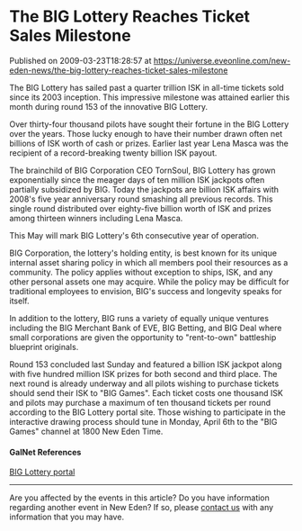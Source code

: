 # The BIG Lottery Reaches Ticket Sales Milestone
Published on 2009-03-23T18:28:57 at https://universe.eveonline.com/new-eden-news/the-big-lottery-reaches-ticket-sales-milestone

The BIG Lottery has sailed past a quarter trillion ISK in all-time tickets sold since its 2003 inception. This impressive milestone was attained earlier this month during round 153 of the innovative BIG Lottery.

Over thirty-four thousand pilots have sought their fortune in the BIG Lottery over the years. Those lucky enough to have their number drawn often net billions of ISK worth of cash or prizes. Earlier last year Lena Masca was the recipient of a record-breaking twenty billion ISK payout.

The brainchild of BIG Corporation CEO TornSoul, BIG Lottery has grown exponentially since the meager days of ten million ISK jackpots often partially subsidized by BIG. Today the jackpots are billion ISK affairs with 2008's five year anniversary round smashing all previous records. This single round distributed over eighty-five billion worth of ISK and prizes among thirteen winners including Lena Masca.

This May will mark BIG Lottery's 6th consecutive year of operation.

BIG Corporation, the lottery's holding entity, is best known for its unique internal asset sharing policy in which all members pool their resources as a community. The policy applies without exception to ships, ISK, and any other personal assets one may acquire. While the policy may be difficult for traditional employees to envision, BIG's success and longevity speaks for itself.

In addition to the lottery, BIG runs a variety of equally unique ventures including the BIG Merchant Bank of EVE, BIG Betting, and BIG Deal where small corporations are given the opportunity to "rent-to-own" battleship blueprint originals.

Round 153 concluded last Sunday and featured a billion ISK jackpot along with five hundred million ISK prizes for both second and third place. The next round is already underway and all pilots wishing to purchase tickets should send their ISK to "BIG Games". Each ticket costs one thousand ISK and pilots may purchase a maximum of ten thousand tickets per round according to the BIG Lottery portal site. Those wishing to participate in the interactive drawing process should tune in Monday, April 6th to the "BIG Games" channel at 1800 New Eden Time.

 

#### GalNet References

[BIG Lottery portal](http://www.eve-ic.net/media/igbd/igbd.php?faction=ic&url=http%3A%2F%2Fbiglottery.big-eve.com)

 

* * *

Are you affected by the events in this article? Do you have information regarding another event in New Eden? If so, please [contact us](http://myeve.eve-online.com/news.asp?a=submitrp) with any information that you may have.
